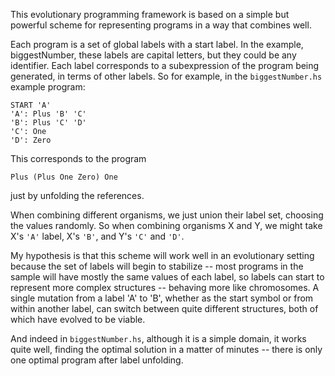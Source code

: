 This evolutionary programming framework is based on a simple but powerful scheme
for representing programs in a way that combines well.

Each program is a set of global labels with a start label.  In the example,
biggestNumber, these labels are capital letters, but they could be any
identifier.  Each label corresponds to a subexpression of the program being
generated, in terms of other labels.  So for example, in the `biggestNumber.hs`
example program:

    START 'A'
    'A': Plus 'B' 'C'
    'B': Plus 'C' 'D'
    'C': One
    'D': Zero

This corresponds to the program 

    Plus (Plus One Zero) One

just by unfolding the references.

When combining different organisms, we just union their label set, choosing
the values randomly.  So when combining organisms X and Y, we might take X's
`'A'` label, X's `'B'`, and Y's `'C'` and `'D'`.

My hypothesis is that this scheme will work well in an evolutionary setting
because the set of labels will begin to stabilize -- most programs in the sample
will have mostly the same values of each label, so labels can start to represent
more complex structures -- behaving more like chromosomes.  A single mutation
from a label 'A' to 'B', whether as the start symbol or from within another
label, can switch between quite different structures, both of which have evolved
to be viable.

And indeed in `biggestNumber.hs`, although it is a simple domain, it works quite
well, finding the optimal solution in a matter of minutes -- there is only one
optimal program after label unfolding.
